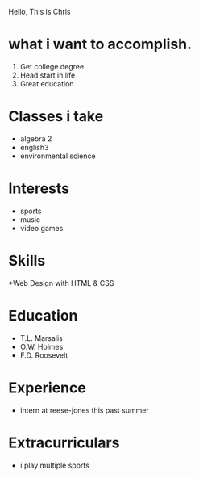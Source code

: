 
 Hello, This is Chris

# what i want to accomplish.

1. Get college degree
2. Head start in life
3. Great education

# Classes i take

* algebra 2
* english3
* environmental science

# Interests

* sports
* music
* video games

# Skills

*Web Design with HTML & CSS

# Education

* T.L. Marsalis
* O.W. Holmes
* F.D. Roosevelt

# Experience

* intern at reese-jones this past summer

# Extracurriculars

* i play multiple sports
